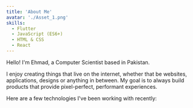 ```yaml
---
title: 'About Me'
avatar: './Asset_1.png'
skills:
  - Flutter
  - JavaScript (ES6+)
  - HTML & CSS
  - React
---
```


Hello! I'm Ehmad, a Computer Scientist based in Pakistan.

I enjoy creating things that live on the internet, whether that be websites, applications, designs or anything in between. My goal is to always build products that provide pixel-perfect, performant experiences.

Here are a few technologies I've been working with recently:
